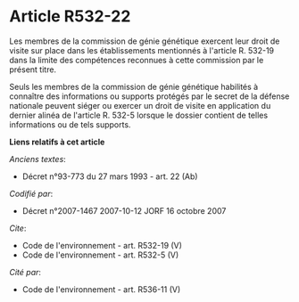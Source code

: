 # Article R532-22

Les membres de la commission de génie génétique exercent leur droit de visite sur place dans les établissements mentionnés à
l'article R. 532-19 dans la limite des compétences reconnues à cette commission par le présent titre.

Seuls les membres de la commission de génie génétique habilités à connaître des informations ou supports protégés par le
secret de la défense nationale peuvent siéger ou exercer un droit de visite en application du dernier alinéa de l'article R.
532-5 lorsque le dossier contient de telles informations ou de tels supports.

**Liens relatifs à cet article**

_Anciens textes_:

  - Décret n°93-773 du 27 mars 1993 - art. 22 (Ab)

_Codifié par_:

  - Décret n°2007-1467 2007-10-12 JORF 16 octobre 2007

_Cite_:

  - Code de l'environnement - art. R532-19 (V)
  - Code de l'environnement - art. R532-5 (V)

_Cité par_:

  - Code de l'environnement - art. R536-11 (V)
